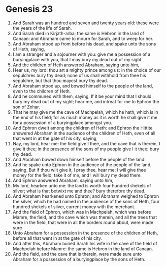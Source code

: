 ﻿# Genesis  23
1. And Sarah was an hundred and seven and twenty years old: these were the years of the life of Sarah. 
2. And Sarah died in Kirjath-arba; the same is Hebron in the land of Canaan: and Abraham came to mourn for Sarah, and to weep for her. 
3.  And Abraham stood up from before his dead, and spake unto the sons of Heth, saying, 
4. I am a stranger and a sojourner with you: give me a possession of a buryingplace with you, that I may bury my dead out of my sight. 
5. And the children of Heth answered Abraham, saying unto him, 
6. Hear us, my lord: thou art a mighty prince among us: in the choice of our sepulchres bury thy dead; none of us shall withhold from thee his sepulchre, but that thou mayest bury thy dead. 
7. And Abraham stood up, and bowed himself to the people of the land, even to the children of Heth. 
8. And he communed with them, saying, If it be your mind that I should bury my dead out of my sight; hear me, and intreat for me to Ephron the son of Zohar, 
9. That he may give me the cave of Machpelah, which he hath, which is in the end of his field; for as much money as it is worth he shall give it me for a possession of a buryingplace amongst you. 
10. And Ephron dwelt among the children of Heth: and Ephron the Hittite answered Abraham in the audience of the children of Heth, even of all that went in at the gate of his city, saying, 
11. Nay, my lord, hear me: the field give I thee, and the cave that is therein, I give it thee; in the presence of the sons of my people give I it thee: bury thy dead. 
12. And Abraham bowed down himself before the people of the land. 
13. And he spake unto Ephron in the audience of the people of the land, saying, But if thou wilt give it, I pray thee, hear me: I will give thee money for the field; take it of me, and I will bury my dead there. 
14. And Ephron answered Abraham, saying unto him, 
15. My lord, hearken unto me: the land is worth four hundred shekels of silver; what is that betwixt me and thee? bury therefore thy dead. 
16. And Abraham hearkened unto Ephron; and Abraham weighed to Ephron the silver, which he had named in the audience of the sons of Heth, four hundred shekels of silver, current money with the merchant. 
17.  And the field of Ephron, which was in Machpelah, which was before Mamre, the field, and the cave which was therein, and all the trees that were in the field, that were in all the borders round about, were made sure 
18. Unto Abraham for a possession in the presence of the children of Heth, before all that went in at the gate of his city. 
19. And after this, Abraham buried Sarah his wife in the cave of the field of Machpelah before Mamre: the same is Hebron in the land of Canaan. 
20. And the field, and the cave that is therein, were made sure unto Abraham for a possession of a buryingplace by the sons of Heth. 
